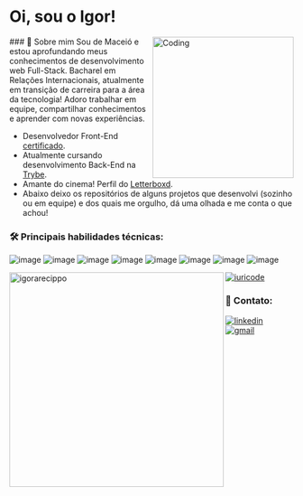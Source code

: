 
# Oi, sou o Igor! 


<img align="right" alt="Coding" width="250" src="https://media.giphy.com/media/14uQ3cOFteDaU/giphy.gif">
### 👤 Sobre mim
Sou  de Maceió e estou aprofundando meus conhecimentos de desenvolvimento web Full-Stack.
Bacharel em Relações Internacionais, atualmente em transição de carreira para a área da tecnologia! Adoro trabalhar em equipe, compartilhar conhecimentos e aprender com novas experiências.

- Desenvolvedor Front-End [certificado](https://www.credential.net/c9203935-6e76-46c8-bd05-39feece61101#gs.tr2w3b).
- Atualmente cursando desenvolvimento Back-End na [Trybe](https://www.linkedin.com/school/betrybe/).
- Amante do cinema! Perfil do [Letterboxd](https://letterboxd.com/iarecippo/).
- Abaixo deixo os repositórios de alguns projetos que desenvolvi (sozinho ou em equipe) e dos quais me orgulho, dá uma olhada e me conta o que achou!

### 🛠 Principais habilidades técnicas:
![image](https://img.shields.io/badge/HTML5-E34F26?style=for-the-badge&logo=html5&logoColor=white)
![image](https://img.shields.io/badge/JavaScript-323330?style=for-the-badge&logo=javascript&logoColor=F7DF1E)
![image](https://img.shields.io/badge/CSS3-1572B6?style=for-the-badge&logo=css3&logoColor=white)
![image](https://img.shields.io/badge/React-20232A?style=for-the-badge&logo=react&logoColor=61DAFB)
![image](https://img.shields.io/badge/TypeScript-007ACC?style=for-the-badge&logo=typescript&logoColor=white)
![image](https://img.shields.io/badge/Node.js-339933?style=for-the-badge&logo=nodedotjs&logoColor=white)
![image](https://img.shields.io/badge/Docker-2CA5E0?style=for-the-badge&logo=docker&logoColor=white)
![image](https://img.shields.io/badge/MySQL-005C84?style=for-the-badge&logo=mysql&logoColor=white)

<p><img align="left" width="380" src="https://github-readme-stats.vercel.app/api?username=igorarecippo&theme=dark&show_icons=true" alt="igorarecippo" /></p>

[![iuricode](https://github-readme-stats.vercel.app/api/top-langs/?username=igorarecippo&hide=html&layout=compact&theme=dark&show)](https://github.com/anuraghazra/github-readme-stats)



### 🔗 Contato:
[![linkedin](https://img.shields.io/badge/linkedin-0A66C2?style=for-the-badge&logo=linkedin&logoColor=white)](https://www.linkedin.com/in/igorarecippo/)
[![gmail](https://img.shields.io/badge/Gmail-D14836?style=for-the-badge&logo=gmail&logoColor=white)](mailto:iarecippo@gmail.com)

